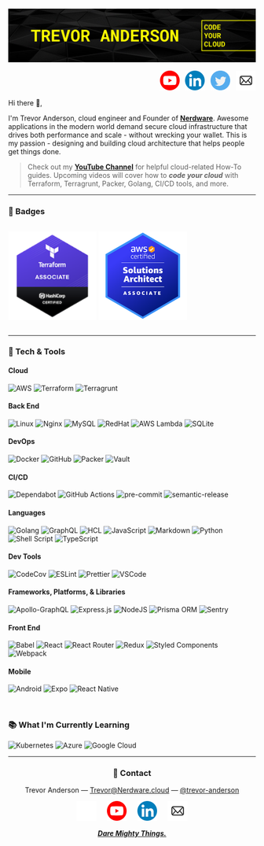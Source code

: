 <!-- HEADER -->

[![GitHub Profile Banner](assets/github_profile_banner.png)](https://github.com/Nerdware-LLC)

<!-- SOCIAL MEDIA BUTTONS -->

<div align="right">

[<img src="assets/YouTube_icon_circle.svg" height="40" alt="Check out Nerdware on YouTube" />](https://www.youtube.com/@nerdware-io)
&nbsp;
[<img src="assets/LinkedIn_icon_circle.svg" height="40" alt="Trevor Anderson's LinkedIn" />](https://www.linkedin.com/in/meet-trevor-anderson/)
&nbsp;
[<img src="assets/Twitter_icon_circle.svg" height="40" alt="Trevor Anderson's Twitter" />](https://twitter.com/TeeRevTweets)
&nbsp;
[<img src="assets/email_icon_circle.svg" height="40" alt="Email Trevor Anderson" />](mailto:trevor@nerdware.cloud)

</div>

<!-- INTRO -->

Hi there 👋,

I'm Trevor Anderson, cloud engineer and Founder of [**Nerdware**](https://github.com/Nerdware-LLC). Awesome applications in the modern world demand secure cloud infrastructure that drives both performance and scale - without wrecking your wallet. This is my passion - designing and building cloud architecture that helps people get things done.

> Check out my [**YouTube Channel**](https://www.youtube.com/@nerdware-io) for helpful cloud-related How-To guides. Upcoming videos will cover how to **_code your cloud_** with Terraform, Terragrunt, Packer, Golang, CI/CD tools, and more.

---

### 🥇 Badges

<div style="display:flex; flex-direction:row;">

[<img src="badges/hashicorp-certified-terraform-associate.png" height="180" />](https://www.credly.com/badges/8e6817b5-5061-48cc-b9d3-b46f7dfe2bfb/public_url)
[<img src="badges/aws-certified-solutions-architect-associate.png" height="180" />](https://www.credly.com/badges/faed17aa-10c6-4f46-bd69-3d01bef8420d/public_url)

</div>

---

### 🔧 Tech & Tools

#### Cloud

![AWS](https://img.shields.io/badge/AWS-F79400.svg?style=for-the-badge&logo=amazon-aws)
![Terraform](https://img.shields.io/badge/Terraform-5835CC.svg?style=for-the-badge&logo=terraform&logoColor=white)
![Terragrunt](https://img.shields.io/badge/Terragrunt-1A0FFF?style=for-the-badge) <!-- No logo available yet for Terragrunt -->

#### Back End

![Linux](https://img.shields.io/badge/Linux-FCC624.svg?style=for-the-badge&logo=linux&logoColor=black)
![Nginx](https://img.shields.io/badge/Nginx-009639.svg?style=for-the-badge&logo=nginx&logoColor=white)
![MySQL](https://img.shields.io/badge/MySQL-00758F.svg?style=for-the-badge&logo=mysql&logoColor=white)
![RedHat](https://img.shields.io/badge/Red_Hat-E70000.svg?style=for-the-badge&logo=redhat&logoColor=white)
![AWS Lambda](https://img.shields.io/badge/AWS_Lambda-DB7C21.svg?style=for-the-badge&logo=aws-lambda&logoColor=white)
![SQLite](https://img.shields.io/badge/SQLite-07405E.svg?style=for-the-badge&logo=sqlite&logoColor=white)

#### DevOps

![Docker](https://img.shields.io/badge/Docker-228FE1.svg?style=for-the-badge&logo=docker&logoColor=white)
![GitHub](https://img.shields.io/badge/GitHub-20232A.svg?style=for-the-badge&logo=github)
![Packer](https://img.shields.io/badge/Packer-20232A.svg?style=for-the-badge&logo=packer&logoColor=22FFFF)
![Vault](https://img.shields.io/badge/Vault-F3C400.svg?style=for-the-badge&logo=vault&logoColor=121212)

#### CI/CD

![Dependabot](https://img.shields.io/badge/Dependabot-025E8C.svg?style=for-the-badge&logo=dependabot&logoColor=white)
![GitHub Actions](https://img.shields.io/badge/Github_Actions-2671E5.svg?style=for-the-badge&logo=githubactions&logoColor=white)
![pre-commit](https://img.shields.io/badge/pre--commit-GRAY.svg?style=for-the-badge&logo=pre-commit&logoColor=F8B424&color=gray)
![semantic-release](https://img.shields.io/badge/semantic--release-E10079.svg?style=for-the-badge&logo=semantic-release)

#### Languages

![Golang](https://img.shields.io/badge/Golang-65D0DB.svg?style=for-the-badge&logo=go&logoColor=black)
![GraphQL](https://img.shields.io/badge/GraphQL-E10098.svg?style=for-the-badge&logo=graphql&logoColor=white)
![HCL](<https://img.shields.io/badge/HCL_(Terraform)-5835CC.svg?style=for-the-badge&logo=terraform&logoColor=white>)
![JavaScript](https://img.shields.io/badge/Javascript-323330.svg?style=for-the-badge&logo=javascript&logoColor=F7DF1E)
![Markdown](https://img.shields.io/badge/Markdown-000000.svg?style=for-the-badge&logo=markdown&logoColor=white)
![Python](https://img.shields.io/badge/Python-3670A0.svg?style=for-the-badge&logo=python&logoColor=F2C53D)
![Shell Script](https://img.shields.io/badge/Shell_Script-282E34.svg?style=for-the-badge&logo=gnu-bash&logoColor=white)
![TypeScript](https://img.shields.io/badge/Typescript-007ACC.svg?style=for-the-badge&logo=typescript&logoColor=white)

#### Dev Tools

![CodeCov](https://img.shields.io/badge/Codecov-ff0077.svg?style=for-the-badge&logo=codecov&logoColor=white)
![ESLint](https://img.shields.io/badge/ESLint-4B3263.svg?style=for-the-badge&logo=eslint&logoColor=white)
![Prettier](https://img.shields.io/badge/Prettier-1A2B34.svg?style=for-the-badge&logo=prettier&logoColor=white)
![VSCode](https://img.shields.io/badge/VS_Code-0078D4.svg?style=for-the-badge&logo=visual%20studio%20code&logoColor=white)

#### Frameworks, Platforms, & Libraries

![Apollo-GraphQL](https://img.shields.io/badge/Apollo_GraphQL-311C87.svg?style=for-the-badge&logo=apollo-graphql)
![Express.js](https://img.shields.io/badge/Express.js-404d59.svg?style=for-the-badge&logo=express&logoColor=61DAFB)
![NodeJS](https://img.shields.io/badge/Node.js-4F9640.svg?style=for-the-badge&logo=node.js&logoColor=white)
![Prisma ORM](https://img.shields.io/badge/Prisma-3982CE.svg?style=for-the-badge&logo=Prisma&logoColor=white&color=0C3249)
![Sentry](https://img.shields.io/badge/Sentry-331B3B.svg?style=for-the-badge&logo=Sentry&logoColor=white)

#### Front End

![Babel](https://img.shields.io/badge/Babel-F9DC3e?style=for-the-badge&logo=babel&logoColor=black)
![React](https://img.shields.io/badge/React-20232A.svg?style=for-the-badge&logo=react&logoColor=61DAFB)
![React Router](https://img.shields.io/badge/React_Router-CA4245?style=for-the-badge&logo=react-router&logoColor=white)
![Redux](https://img.shields.io/badge/Redux-593d88.svg?style=for-the-badge&logo=redux&logoColor=white)
![Styled Components](https://img.shields.io/badge/Styled--Components-DB7093?style=for-the-badge&logo=styled-components&logoColor=white)
![Webpack](https://img.shields.io/badge/Webpack-8DD6F9.svg?style=for-the-badge&logo=webpack&logoColor=black)

#### Mobile

![Android](https://img.shields.io/badge/Android-3DDC84.svg?style=for-the-badge&logo=android&logoColor=white&color=73BB56&labelColor=73BB56)
![Expo](https://img.shields.io/badge/Expo-1C1E24.svg?style=for-the-badge&logo=expo&logoColor=#D04A37)
![React Native](https://img.shields.io/badge/React_Native-20232A.svg?style=for-the-badge&logo=react&logoColor=61DAFB)

<br>

### 📚 What I'm Currently Learning

![Kubernetes](https://img.shields.io/badge/Kubernetes-2F67D9.svg?style=for-the-badge&logo=kubernetes&logoColor=white)
![Azure](https://img.shields.io/badge/Azure-0059D2.svg?style=for-the-badge&logo=microsoftazure)
![Google Cloud](https://img.shields.io/badge/Google_Cloud-4081E8.svg?style=for-the-badge&logo=google-cloud&logoColor=white)

---

<div align="center">

### 💬 Contact

Trevor Anderson — [Trevor@Nerdware.cloud](mailto:trevor@nerdware.cloud) — [@trevor-anderson](https://github.com/trevor-anderson)

[<img src="https://github.com/trevor-anderson/trevor-anderson/blob/main/assets/github_logo_white.svg" height="40" alt="Check out Nerdware on GitHub" />](https://github.com/Nerdware-LLC)
&emsp;
[<img src="https://github.com/trevor-anderson/trevor-anderson/blob/main/assets/YouTube_icon_circle.svg" height="40" alt="Check out Nerdware on YouTube" />](https://www.youtube.com/@nerdware-io)
&emsp;
[<img src="https://github.com/trevor-anderson/trevor-anderson/blob/main/assets/LinkedIn_icon_circle.svg" height="40" alt="Trevor Anderson's LinkedIn" />](https://www.linkedin.com/in/meet-trevor-anderson/)
&emsp;
[<img src="https://github.com/trevor-anderson/trevor-anderson/blob/main/assets/email_icon_circle.svg" height="40" alt="Email Trevor Anderson" />](mailto:trevor@nerdware.cloud)

[**_Dare Mighty Things._**](https://www.youtube.com/watch?v=GO5FwsblpT8)

</div>
